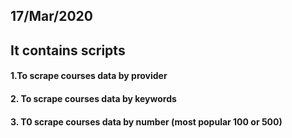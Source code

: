 ## 17/Mar/2020
## It contains scripts 
#### 1.To scrape courses data by provider
#### 2. To scrape courses data by keywords
#### 3. T0 scrape courses data by number (most popular 100 or 500)
